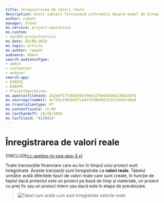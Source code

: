 ```yaml
---
title: Înregistrarea de valori reale
description: Acest subiect furnizează informații despre modul de înregistrare a valorilor reale.
author: rumant
manager: kfend
ms.service: project-operations
ms.custom:
- dyn365-projectservice
ms.date: 03/06/2019
ms.topic: article
ms.author: rumant
audience: Admin
search.audienceType:
- admin
- customizer
- enduser
search.app:
- D365CE
- D365PS
- ProjectOperations
ms.openlocfilehash: a52e0f57f36d535b746e5379eb3910a2368355fb
ms.sourcegitcommit: 4cf1dc1561b92fca4175f0b3813133c5e63ce8e6
ms.translationtype: HT
ms.contentlocale: ro-RO
ms.lasthandoff: 10/28/2020
ms.locfileid: "4129423"
---
```

# <a name="recording-actuals"></a>Înregistrarea de valori reale 

[!INCLUDE[cc-applies-to-psa-app-3.x](../includes/cc-applies-to-psa-app-3x.md)]

Toate tranzacțiile financiare care au loc în timpul unui proiect sunt înregistrate. Aceste tranzacții sunt înregistrate ca **valori reale**. Tabelul următor arată diferitele tipuri de valori reale care sunt create, în funcție de faptul dacă proiectul este un proiect pe bază de timp și materiale, un proiect cu preț fix sau un proiect intern sau dacă este în etapa de prevânzare.

> ![Tabel care arată cum sunt înregistrate valorile reale](media/advanced-table2.png)
